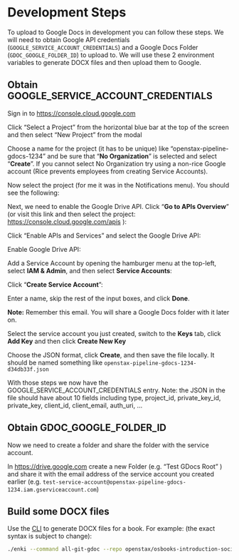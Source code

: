 # Development Steps

To upload to Google Docs in development you can follow these steps. We will need to obtain Google API credentials (`GOOGLE_SERVICE_ACCOUNT_CREDENTIALS`) and a Google Docs Folder (`GDOC_GOOGLE_FOLDER_ID`) to upload to. We will use these 2 environment variables to generate DOCX files and then upload them to Google.

## Obtain GOOGLE_SERVICE_ACCOUNT_CREDENTIALS

Sign in to https://console.cloud.google.com 

Click “Select a Project” from the horizontal blue bar at the top of the screen and then select “New Project” from the modal

Choose a name for the project (it has to be unique) like “openstax-pipeline-gdocs-1234” and be sure that “**No Organization**” is selected and select “**Create**”. If you cannot select No Organization try using a non-rice Google account (Rice prevents employees from creating Service Accounts).

Now select the project (for me it was in the Notifications menu). You should see the following:

Next, we need to enable the Google Drive API. Click “**Go to APIs Overview**” (or visit this link and then select the project: https://console.cloud.google.com/apis ):

Click “Enable APIs and Services” and select the Google Drive API:

Enable Google Drive API:

Add a Service Account by opening the hamburger menu at the top-left, select **IAM & Admin**, and then select **Service Accounts**:

Click “**Create Service Account**”:

Enter a name, skip the rest of the input boxes, and click **Done**.

**Note:** Remember this email. You will share a Google Docs folder with it later on.

Select the service account you just created, switch to the **Keys** tab, click **Add Key** and then click **Create New Key**

Choose the JSON format, click **Create**, and then save the file locally. It should be named something like `openstax-pipeline-gdocs-1234-d34db33f.json`

With those steps we now have the GOOGLE_SERVICE_ACCOUNT_CREDENTIALS entry. Note: the JSON in the file should have about 10 fields including type, project_id, private_key_id, private_key, client_id, client_email, auth_uri, …

## Obtain GDOC_GOOGLE_FOLDER_ID

Now we need to create a folder and share the folder with the service account.

In https://drive.google.com create a new Folder (e.g. “Test GDocs Root” ) and share it with the email address of the service account you created earlier (e.g. `test-service-account@openstax-pipeline-gdocs-1234.iam.gserviceaccount.com`)

## Build some DOCX files

Use the [CLI](./enki) to generate DOCX files for a book. For example: (the exact syntax is subject to change):

```sh
./enki --command all-git-gdoc --repo openstax/osbooks-introduction-sociology --book-slug introduction-sociology-3e --ref main --style default
```
